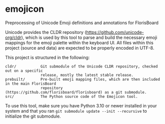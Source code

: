 # emojicon
Preprocessing of Unicode Emoji definitions and annotations for FlorisBoard

Unicode provides the CLDR repository (https://github.com/unicode-org/cldr), which is used
by this tool to parse and build the necessary emoji mappings for the emoji palette within
the keyboard UI. All files within this project (source and data) are expected to be properly
encoded in UTF-8.

This project is structured in the following:
```
cldr/           Git submodule of the Unicode CLDR repository, checked out on a specific
                release, mostly the latest stable release.
prebuilt/       Pre-built emoji mapping files, which are then included in the main FlorisBoard
                repository (https://github.com/florisboard/florisboard) as a git submodule.
src/            The Python source code of the Emojicon tool.
```

To use this tool, make sure you have Python 3.10 or newer installed in your system and that you
ran `git submodule update --init --recursive` to initialize the git submodule.
